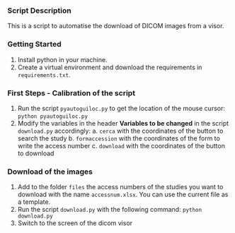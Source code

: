 ### Script Description
This is a script to automatise the download of DICOM images from a visor.

### Getting Started
1. Install python in your machine. 
2. Create a virtual environment and download the requirements in `requirements.txt`.

### First Steps - Calibration of the script
1. Run the script `pyautoguiloc.py` to get the location of the mouse cursor: `python pyautoguiloc.py`
2. Modify the variables in the header **Variables to be changed** in the script `download.py` accordingly:
    a. `cerca` with the coordinates of the button to search the study
    b. `formaccession` with the coordinates of the form to write the access number
    c. `download` with the coordinates of the button to download

### Download of the images
1. Add to the folder `files` the access numbers of the studies you want to download with the name `accessnum.xlsx`. You can use the current file as a template. 
2. Run the script `download.py` with the following command: `python download.py`
3. Switch to the screen of the dicom visor
